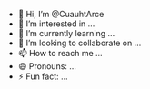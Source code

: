 - 👋 Hi, I’m @CuauhtArce
- 👀 I’m interested in ...
- 🌱 I’m currently learning ...
- 💞️ I’m looking to collaborate on ...
- 📫 How to reach me ...
- 😄 Pronouns: ...
- ⚡ Fun fact: ...

<!---
CuauhtArce/CuauhtArce is a ✨ special ✨ repository because its `README.md` (this file) appears on your GitHub profile.
You can click the Preview link to take a look at your changes.
--->
